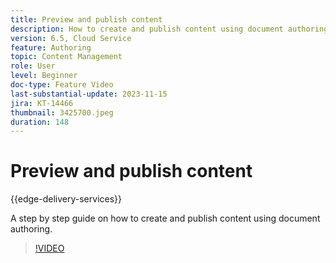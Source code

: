 ```yaml
---
title: Preview and publish content
description: How to create and publish content using document authoring.
version: 6.5, Cloud Service
feature: Authoring
topic: Content Management
role: User
level: Beginner
doc-type: Feature Video
last-substantial-update: 2023-11-15
jira: KT-14466
thumbnail: 3425700.jpeg
duration: 148
---
```


# Preview and publish content

{{edge-delivery-services}}

A step by step guide on how to create and publish content using document authoring.

>[!VIDEO](https://video.tv.adobe.com/v/3425700/?learn=on)
